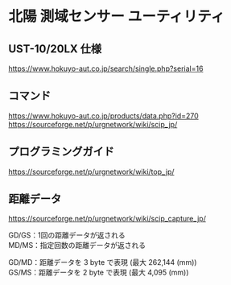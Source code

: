 # 北陽 測域センサー ユーティリティ

## UST-10/20LX 仕様

https://www.hokuyo-aut.co.jp/search/single.php?serial=16

## コマンド

https://www.hokuyo-aut.co.jp/products/data.php?id=270
https://sourceforge.net/p/urgnetwork/wiki/scip_jp/

## プログラミングガイド

https://sourceforge.net/p/urgnetwork/wiki/top_jp/

## 距離データ

https://sourceforge.net/p/urgnetwork/wiki/scip_capture_jp/

GD/GS：1回の距離データが返される<br/>
MD/MS：指定回数の距離データが返される

GD/MD：距離データを 3 byte で表現 (最大 262,144 (mm))<br/>
GS/MS：距離データを 2 byte で表現 (最大 4,095 (mm))
